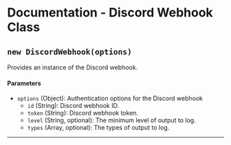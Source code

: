 # Documentation - Discord Webhook Class

## `new DiscordWebhook(options)`

Provides an instance of the Discord webhook.

#### Parameters

-   `options` (Object): Authentication options for the Discord webhook
    -   `id` (String): Discord webhook ID.
    -   `token` (String): Discord webhook token.
    -   `level` (String, optional): The minimum level of output to log.
    -   `types` (Array, optional): The types of output to log.

---
